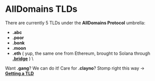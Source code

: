 # AllDomains TLDs

There are currently 5 TLDs under the **AllDomains Protocol** umbrella:&#x20;

* **.abc**
* **.poor**
* **.bonk**&#x20;
* **.moon**
* **.eth** ( yup, the same one from Ethereum, brought to Solana through [**.bridge**](https://bridge.onsol.io) ) \


Want **.gang**? We can do it! Care for **.clayno**? Stomp right this way -> [**Getting a TLD**](../getting-a-tld/)
